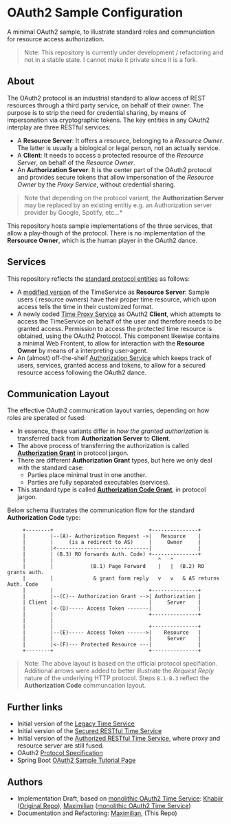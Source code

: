 # OAuth2 Sample Configuration

A minimal OAuth2 sample, to illustrate standard roles and communciation for resource access
authorization.

> Note: This repository is currently under development / refactoring and not in a stable state. I
> cannot make it private since it is a fork.

## About

The OAuth2 protocol is an industrial standard to allow access of REST resources through a third
party service, on behalf of their owner. The purpose is to strip the need for credential sharing, by
means of impersonation via cryptographic tokens.
The key entities in any OAuth2 interplay are three RESTful services:

* A **Resource Server**: It offers a resource, belonging to a *Resource Owner*. The latter is
  usually a biological or legal person, not an actually service.
* A **Client**: It needs to access a protected resource of the *Resource Server*, on behalf of the
  *Resource Owner*.
* An **Authorization Server**: It is the center part of the OAuth2 protocol and provides secure
  tokens that allow impersonation of the *Resource Owner* by the *Proxy Service*, without credential
  sharing.

> Note that depending on the protocol variant, the **Authorization Server** may be replaced by an
> existing entitiy e.g. an Authorization server provider by Google, Spotify, etc...*

This repository hosts sample implementations of the three services, that allow a play-though of the
protocol. There is no implementation of the **Rersource Owner**, which is the human player in the
OAuth2 dance.

## Services

This repository reflects the [standard protocol entities](#about) as follows:

* A [modified version](ResourceServer) of the TimeService as **Resource Server**: Sample users (
  resource owners) have their proper time resource, which upon access tells the time in their
  customized format.
* A newly coded [Time Proxy Service](Client) as OAuth2 **Client**, which attempts to access the
  TimeService on behalf of the user and therefore needs to be granted access. Permission to access the protected time resource is obtained, using the OAuth2
  Protocol. This component likewise contains a minimal Web Frontent, to allow for interaction with
  the **Resource Owner** by means of a interpreting user-agent.
* An (almost) off-the-shelf [Authorization Service](AuthorizationServer) which keeps track of users,
  services, granted access and tokens, to allow for a secured resource access following the OAuth2
  dance.

## Communication Layout

The effective OAuth2 communication layout varries, depending on how roles are sperated or fused:

* In essence, these variants differ in *how the granted authorization* is transferred back from
  **Authorization Server** to **Client**.
* The above process of transferring the authorization is called [**Authorization Grant**](https://datatracker.ietf.org/doc/html/rfc6749#section-1.3) in protocol jargon.
* There are different **Authorization Grant** types, but here we only deal with the standard case:
    * Parties place minimal trust in one another.
    * Parties are fully separated executables (services).
* This standard type is called [**Authorization Code Grant**](https://datatracker.ietf.org/doc/html/rfc6749#section-4.1), in protocol jargon.

Below schema illustrates the communication flow for the standard **Authorization Code** type:

```
     +--------+                               +---------------+
     |        |--(A)- Authorization Request ->|   Resource    |
     |        |     (is a redirect to AS)     |     Owner     |
     |        |<------------------------------|               |
     |        | (B.3) RO forwards Auth. Code) +---------------+
     |        |                                  ^   ^
     |        |            (B.1) Page Forward    |   |  (B.2) RO grants auth.
     |        |             & grant form reply   v   v   & AS returns Auth. Code
     |        |                               +---------------+
     |        |--(C)-- Authorization Grant -->| Authorization |
     | Client |                               |     Server    |
     |        |<-(D)----- Access Token -------|               |
     |        |                               +---------------+
     |        |
     |        |                               +---------------+
     |        |--(E)----- Access Token ------>|    Resource   |
     |        |                               |     Server    |
     |        |<-(F)--- Protected Resource ---|               |
     +--------+                               +---------------+
```

> Note: The above layout is based on the official protocol specifiation. Additional arrows were
> added to better illustrate the *Request Reply* nature of the underlying HTTP protocol.
> Steps ```B.1-B.3``` reflect the **Authorization Code** communcation layout.

## Further links

* Initial version of the [Legacy Time Service](https://github.com/m5c/TimeServiceLegacy)
* Initial version of the [Secured RESTful Time Service](https://github.com/m5c/OAuth2SpringBootDemo)
* Initial version of
  the [Authorized RESTful Time Service](https://github.com/m5c/TimeServiceOAuth2Modular), where
  proxy and resource server are still fused.
* OAuth2 [Protocol Specification](https://datatracker.ietf.org/doc/html/rfc6749#section-4.1)
* Spring
  Boot [OAuth2 Sample Tutorial Page](https://howtodoinjava.com/spring-boot2/oauth2-auth-server/)

## Authors

* Implementation Draft, based
  on [monolithic OAuth2 Time Service](https://github.com/m5c/OAuth2SpringBootDemo): [Khabiir](https://github.com/khabiirk) ([Original Repo](https://github.com/khabiirk/OAuthExample)), [Maximilian](https://www.cs.mcgill.ca/~mschie3/) ([monolithic OAuth2 Time Service](https://github.com/m5c/OAuth2SpringBootDemo))
* Documentation and Refactoring: [Maximilian](https://www.cs.mcgill.ca/~mschie3/), (This Repo)
